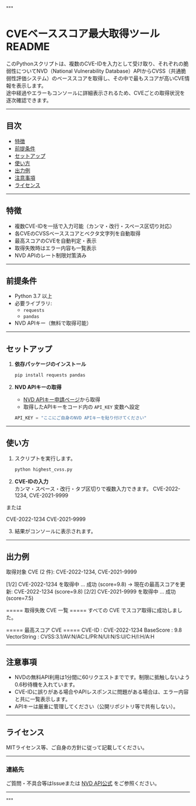 """
# CVEベーススコア最大取得ツール README

このPythonスクリプトは、複数のCVE-IDを入力として受け取り、それぞれの脆弱性についてNVD（National Vulnerability Database）APIからCVSS（共通脆弱性評価システム）のベーススコアを取得し、その中で最もスコアが高いCVE情報を表示します。  
途中経過やエラーもコンソールに詳細表示されるため、CVEごとの取得状況を逐次確認できます。

---

## 目次

- [特徴](#特徴)
- [前提条件](#前提条件)
- [セットアップ](#セットアップ)
- [使い方](#使い方)
- [出力例](#出力例)
- [注意事項](#注意事項)
- [ライセンス](#ライセンス)

---

## 特徴

- 複数CVE-IDを一括で入力可能（カンマ・改行・スペース区切り対応）
- 各CVEのCVSSベーススコアとベクタ文字列を自動取得
- 最高スコアのCVEを自動判定・表示
- 取得失敗時はエラー内容も一覧表示
- NVD APIのレート制限対策済み

---

## 前提条件

- Python 3.7 以上
- 必要ライブラリ:  
  - `requests`
  - `pandas`
- NVD APIキー（無料で取得可能）

---

## セットアップ

1. **依存パッケージのインストール**

    ```bash
    pip install requests pandas
    ```

2. **NVD APIキーの取得**
    - [NVD APIキー申請ページ](https://nvd.nist.gov/developers/request-an-api-key)から取得
    - 取得したAPIキーをコード内の `API_KEY` 変数へ設定

    ```python
    API_KEY = "ここにご自身のNVD APIキーを貼り付けてください"
    ```

---

## 使い方

1. スクリプトを実行します。

    ```bash
    python highest_cvss.py
    ```

2. **CVE-IDの入力**  
   カンマ・スペース・改行・タブ区切りで複数入力できます。
   CVE-2022-1234, CVE-2021-9999


または

CVE-2022-1234
CVE-2021-9999


3. 結果がコンソールに表示されます。

---

## 出力例

取得対象 CVE (2 件): CVE-2022-1234, CVE-2021-9999

[1/2] CVE-2022-1234 を取得中 … 成功 (score=9.8)
→ 現在の最高スコアを更新: CVE-2022-1234 (score=9.8)
[2/2] CVE-2021-9999 を取得中 … 成功 (score=7.5)

===== 取得失敗 CVE 一覧 =====
すべての CVE でスコア取得に成功しました。

===== 最高スコア CVE =====
CVE-ID : CVE-2022-1234
BaseScore : 9.8
VectorString : CVSS:3.1/AV:N/AC:L/PR:N/UI:N/S:U/C:H/I:H/A:H


---

## 注意事項

- NVDの無料API利用は1分間に60リクエストまでです。制限に抵触しないよう0.6秒待機を入れています。
- CVE-IDに誤りがある場合やAPIレスポンスに問題がある場合は、エラー内容と共に一覧表示します。
- APIキーは厳重に管理してください（公開リポジトリ等で共有しない）。

---

## ライセンス

MITライセンス等、ご自身の方針に従って記載してください。

---

### 連絡先

ご質問・不具合等はIssueまたは [NVD API公式](https://nvd.nist.gov/developers) をご参照ください。

---
"""

